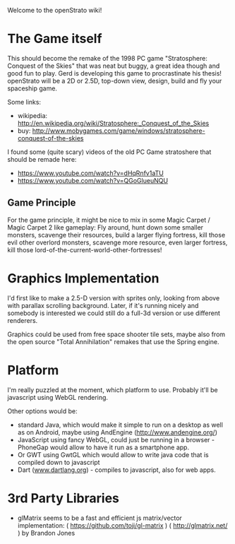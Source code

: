 Welcome to the openStrato wiki!


The Game itself
=================

This should become the remake of the 1998 PC game "Stratosphere: Conquest of the Skies" that was neat but buggy, a great idea though and good fun to play. Gerd is developing this game to procrastinate his thesis!
openStrato will be a 2D or 2.5D, top-down view, design, build and fly your spaceship game.

Some links:
* wikipedia: http://en.wikipedia.org/wiki/Stratosphere:_Conquest_of_the_Skies
* buy: http://www.mobygames.com/game/windows/stratosphere-conquest-of-the-skies


I found some (quite scary) videos of the old PC Game stratoshere that should be remade here:
* https://www.youtube.com/watch?v=dHqRnfv1aTU
* https://www.youtube.com/watch?v=QGoGlueuNQU

## Game Principle

For the game principle, it might be nice to mix in some Magic Carpet / Magic Carpet 2 like gameplay: Fly around, hunt down some smaller monsters, scavenge their resources, build a larger flying fortress, kill those evil other overlord monsters, scavenge more resource, even larger fortress, kill those lord-of-the-current-world-other-fortresses!


Graphics Implementation
========================

I'd first like to make a 2.5-D version with sprites only, looking from above with parallax scrolling background.
Later, if it's running nicely and somebody is interested we could still do a full-3d version or use different renderers.

Graphics could be used from free space shooter tile sets, maybe also from the open source "Total Annihilation" remakes that use the Spring engine.

Platform
==========

I'm really puzzled at the moment, which platform to use. Probably it'll be javascript using WebGL rendering.

Other options would be:
* standard Java, which would make it simple to run on a desktop as well as on Android, maybe using AndEngine (http://www.andengine.org/)
* JavaScript using fancy WebGL, could just be running in a browser - PhoneGap would allow to have it run as a smartphone app.
* Or GWT using GwtGL which would allow to write java code that is compiled down to javascript
* Dart (www.dartlang.org) - compiles to javascript, also for web apps.

3rd Party Libraries
====================

* glMatrix seems to be a fast and efficient js matrix/vector implementation:
  ( https://github.com/toji/gl-matrix )
  ( http://glmatrix.net/ )
  by Brandon Jones

